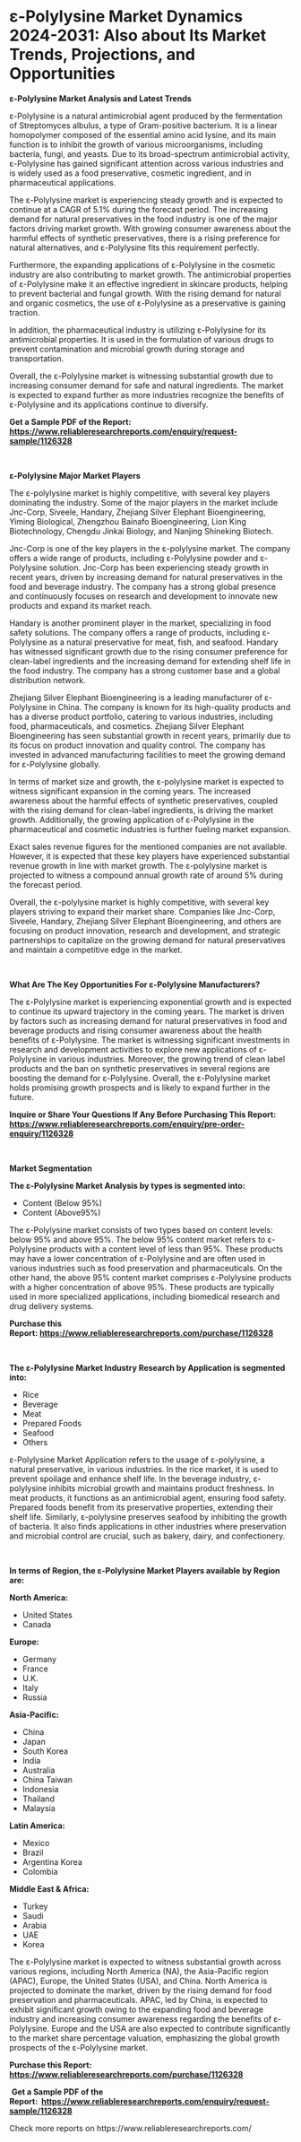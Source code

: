 <p><h1>ε-Polylysine Market Dynamics 2024-2031: Also about Its Market Trends, Projections, and Opportunities</h1></p><p><strong>ε-Polylysine Market Analysis and Latest Trends</strong></p>
<p><p>ε-Polylysine is a natural antimicrobial agent produced by the fermentation of Streptomyces albulus, a type of Gram-positive bacterium. It is a linear homopolymer composed of the essential amino acid lysine, and its main function is to inhibit the growth of various microorganisms, including bacteria, fungi, and yeasts. Due to its broad-spectrum antimicrobial activity, ε-Polylysine has gained significant attention across various industries and is widely used as a food preservative, cosmetic ingredient, and in pharmaceutical applications.</p><p>The ε-Polylysine market is experiencing steady growth and is expected to continue at a CAGR of 5.1% during the forecast period. The increasing demand for natural preservatives in the food industry is one of the major factors driving market growth. With growing consumer awareness about the harmful effects of synthetic preservatives, there is a rising preference for natural alternatives, and ε-Polylysine fits this requirement perfectly.</p><p>Furthermore, the expanding applications of ε-Polylysine in the cosmetic industry are also contributing to market growth. The antimicrobial properties of ε-Polylysine make it an effective ingredient in skincare products, helping to prevent bacterial and fungal growth. With the rising demand for natural and organic cosmetics, the use of ε-Polylysine as a preservative is gaining traction.</p><p>In addition, the pharmaceutical industry is utilizing ε-Polylysine for its antimicrobial properties. It is used in the formulation of various drugs to prevent contamination and microbial growth during storage and transportation.</p><p>Overall, the ε-Polylysine market is witnessing substantial growth due to increasing consumer demand for safe and natural ingredients. The market is expected to expand further as more industries recognize the benefits of ε-Polylysine and its applications continue to diversify.</p></p>
<p><strong>Get a Sample PDF of the Report:&nbsp; <a href="https://www.reliableresearchreports.com/enquiry/request-sample/1126328">https://www.reliableresearchreports.com/enquiry/request-sample/1126328</a></strong></p>
<p>&nbsp;</p>
<p><strong>ε-Polylysine Major Market Players</strong></p>
<p><p>The ε-polylysine market is highly competitive, with several key players dominating the industry. Some of the major players in the market include Jnc-Corp, Siveele, Handary, Zhejiang Silver Elephant Bioengineering, Yiming Biological, Zhengzhou Bainafo Bioengineering, Lion King Biotechnology, Chengdu Jinkai Biology, and Nanjing Shineking Biotech.</p><p>Jnc-Corp is one of the key players in the ε-polylysine market. The company offers a wide range of products, including ε-Polylysine powder and ε-Polylysine solution. Jnc-Corp has been experiencing steady growth in recent years, driven by increasing demand for natural preservatives in the food and beverage industry. The company has a strong global presence and continuously focuses on research and development to innovate new products and expand its market reach.</p><p>Handary is another prominent player in the market, specializing in food safety solutions. The company offers a range of products, including ε-Polylysine as a natural preservative for meat, fish, and seafood. Handary has witnessed significant growth due to the rising consumer preference for clean-label ingredients and the increasing demand for extending shelf life in the food industry. The company has a strong customer base and a global distribution network.</p><p>Zhejiang Silver Elephant Bioengineering is a leading manufacturer of ε-Polylysine in China. The company is known for its high-quality products and has a diverse product portfolio, catering to various industries, including food, pharmaceuticals, and cosmetics. Zhejiang Silver Elephant Bioengineering has seen substantial growth in recent years, primarily due to its focus on product innovation and quality control. The company has invested in advanced manufacturing facilities to meet the growing demand for ε-Polylysine globally.</p><p>In terms of market size and growth, the ε-polylysine market is expected to witness significant expansion in the coming years. The increased awareness about the harmful effects of synthetic preservatives, coupled with the rising demand for clean-label ingredients, is driving the market growth. Additionally, the growing application of ε-Polylysine in the pharmaceutical and cosmetic industries is further fueling market expansion.</p><p>Exact sales revenue figures for the mentioned companies are not available. However, it is expected that these key players have experienced substantial revenue growth in line with market growth. The ε-polylysine market is projected to witness a compound annual growth rate of around 5% during the forecast period.</p><p>Overall, the ε-polylysine market is highly competitive, with several key players striving to expand their market share. Companies like Jnc-Corp, Siveele, Handary, Zhejiang Silver Elephant Bioengineering, and others are focusing on product innovation, research and development, and strategic partnerships to capitalize on the growing demand for natural preservatives and maintain a competitive edge in the market.</p></p>
<p>&nbsp;</p>
<p><strong>What Are The Key Opportunities For ε-Polylysine Manufacturers?</strong></p>
<p><p>The ε-Polylysine market is experiencing exponential growth and is expected to continue its upward trajectory in the coming years. The market is driven by factors such as increasing demand for natural preservatives in food and beverage products and rising consumer awareness about the health benefits of ε-Polylysine. The market is witnessing significant investments in research and development activities to explore new applications of ε-Polylysine in various industries. Moreover, the growing trend of clean label products and the ban on synthetic preservatives in several regions are boosting the demand for ε-Polylysine. Overall, the ε-Polylysine market holds promising growth prospects and is likely to expand further in the future.</p></p>
<p><strong>Inquire or Share Your Questions If Any Before Purchasing This Report: <a href="https://www.reliableresearchreports.com/enquiry/pre-order-enquiry/1126328">https://www.reliableresearchreports.com/enquiry/pre-order-enquiry/1126328</a></strong></p>
<p>&nbsp;</p>
<p><strong>Market Segmentation</strong></p>
<p><strong>The ε-Polylysine Market Analysis by types is segmented into:</strong></p>
<p><ul><li>Content (Below 95%)</li><li>Content (Above95%)</li></ul></p>
<p><p>The ε-Polylysine market consists of two types based on content levels: below 95% and above 95%. The below 95% content market refers to ε-Polylysine products with a content level of less than 95%. These products may have a lower concentration of ε-Polylysine and are often used in various industries such as food preservation and pharmaceuticals. On the other hand, the above 95% content market comprises ε-Polylysine products with a higher concentration of above 95%. These products are typically used in more specialized applications, including biomedical research and drug delivery systems.</p></p>
<p><strong>Purchase this Report:&nbsp;<a href="https://www.reliableresearchreports.com/purchase/1126328">https://www.reliableresearchreports.com/purchase/1126328</a></strong></p>
<p>&nbsp;</p>
<p><strong>The ε-Polylysine Market Industry Research by Application is segmented into:</strong></p>
<p><ul><li>Rice</li><li>Beverage</li><li>Meat</li><li>Prepared Foods</li><li>Seafood</li><li>Others</li></ul></p>
<p><p>ε-Polylysine Market Application refers to the usage of ε-polylysine, a natural preservative, in various industries. In the rice market, it is used to prevent spoilage and enhance shelf life. In the beverage industry, ε-polylysine inhibits microbial growth and maintains product freshness. In meat products, it functions as an antimicrobial agent, ensuring food safety. Prepared foods benefit from its preservative properties, extending their shelf life. Similarly, ε-polylysine preserves seafood by inhibiting the growth of bacteria. It also finds applications in other industries where preservation and microbial control are crucial, such as bakery, dairy, and confectionery.</p></p>
<p>&nbsp;</p>
<p><strong>In terms of Region, the ε-Polylysine Market Players available by Region are:</strong></p>
<p>
    <p> <strong> North America: </strong>
        <ul>
            <li>United States</li>
            <li>Canada</li>
        </ul>
        </p> 
    <p> <strong> Europe: </strong>
        <ul>
            <li>Germany</li>
            <li>France</li>
            <li>U.K.</li>
            <li>Italy</li>
            <li>Russia</li>
        </ul>
        </p> 
    <p> <strong> Asia-Pacific: </strong>
        <ul>
            <li>China</li>
            <li>Japan</li>
            <li>South Korea</li>
            <li>India</li>
            <li>Australia</li>
            <li>China Taiwan</li>
            <li>Indonesia</li>
            <li>Thailand</li>
            <li>Malaysia</li>
        </ul>
        </p> 
    <p> <strong> Latin America: </strong>
        <ul>
            <li>Mexico</li>
            <li>Brazil</li>
            <li>Argentina Korea</li>
            <li>Colombia</li>
        </ul>
        </p> 
    <p> <strong> Middle East & Africa: </strong>
        <ul>
            <li>Turkey</li>
            <li>Saudi</li>
            <li>Arabia</li>
            <li>UAE</li>
            <li>Korea</li>
        </ul>
    </p>
    </p>
<p><p>The ε-Polylysine market is expected to witness substantial growth across various regions, including North America (NA), the Asia-Pacific region (APAC), Europe, the United States (USA), and China. North America is projected to dominate the market, driven by the rising demand for food preservation and pharmaceuticals. APAC, led by China, is expected to exhibit significant growth owing to the expanding food and beverage industry and increasing consumer awareness regarding the benefits of ε-Polylysine. Europe and the USA are also expected to contribute significantly to the market share percentage valuation, emphasizing the global growth prospects of the ε-Polylysine market.</p></p>
<p><strong>Purchase this Report: <a href="https://www.reliableresearchreports.com/purchase/1126328">https://www.reliableresearchreports.com/purchase/1126328</a></strong></p>
<p>&nbsp;<strong>Get a Sample PDF of the Report:&nbsp;&nbsp;<a href="https://www.reliableresearchreports.com/enquiry/request-sample/1126328">https://www.reliableresearchreports.com/enquiry/request-sample/1126328</a></strong></p>
<p><strong></strong></p>
<p>Check more reports on https://www.reliableresearchreports.com/</p>